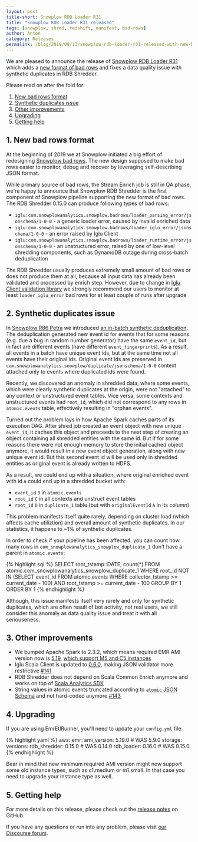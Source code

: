 ```yaml
---
layout: post
title-short: Snowplow RDB Loader R31
title: "Snowplow RDB Loader R31 released"
tags: [snowplow, shred, redshift, manifest, bad-rows]
author: Anton
category: Releases
permalink: /blog/2019/08/13/snowplow-rdb-loader-r31-released-with-new-bad-rows/
---
```


We are pleased to announce the release of [Snowplow RDB Loader R31][release] which adds a [new format of bad rows][bad-rows-rfc] and fixes a data quality issue with synthetic duplicates in RDB Shredder.

Please read on after the fold for:

1. [New bad rows format](#new-bad-rows-format)
2. [Synthetic duplicates issue](#synthetic-duplicates-issue)
3. [Other improvements](#other)
4. [Upgrading](#upgrading)
5. [Getting help](#help)

<!--more-->

<h2 id="new-bad-rows-format">1. New bad rows format</h2>

At the beginning of 2019 we at Snowplow initiated a big effort of redesigning [Snowplow bad rows][bad-rows-rfc].
The new design supposed to make bad rows easier to monitor, debug and recover by leveraging self-describing JSON format.

While primary source of bad rows, the Stream Enrich job is still in QA phase, we're happy to announce that Snowplow RDB Shredder is the first component of Snowplow pipeline supporting the new format of bad rows.
The RDB Shredder 0.15.0 can produce following types of bad rows:

* `iglu:com.snowplowanalytics.snowplow.badrows/loader_parsing_error/jsonschema/1-0-0` - a generic loader error, caused by invalid enriched data
* `iglu:com.snowplowanalytics.snowplow.badrows/loader_iglu_error/jsonschema/1-0-0` - an error raised by Iglu Client
* `iglu:com.snowplowanalytics.snowplow.badrows/loader_runtime_error/jsonschema/1-0-0` - an unstructured error, raised by one of low-level shredding components, such as DynamoDB outage during cross-batch deduplication

The RDB Shredder usually produces extremely small amount of bad rows or does not produce them at all, because all input data has already been validated and processed by enrich step.
However, due to change in [Iglu Client validation library][iglu-client-060] we strongly recommend our users to monitor at least `loader_iglu_error` bad rows for at least couple of runs after upgrade

<h2 id="synthetic-duplicates-issue">2. Synthetic duplicates issue</h2>

In [Snowplow R86 Petra][snowplow-r86] we introduced [an in-batch synthetic deduplication][synthetic-deduplication].
The deduplication generated new event id for events that for some reasons (e.g. due a bug in random number generator) have the same `event_id`, but in fact are different events (have different `event_fingerprint`s).
As a result, all events in a batch have unique event ids, but at the same time not all events have their original ids.
Original event ids are preserved in `com.snowplowanalytics.snowplow/duplicate/jsonschema/1-0-0` context attached only to events where duplicated ids were found.

Recently, we discovered an anomaly in shredded data, where some events, which were clearly synthetic duplicates at the origin, were not "attached" to any context or unstructured event tables.
Vice versa, some contexts and unstructured events had `root_id`, which did not correspond to any rows in `atomic.events` table, effectively resulting in "orphan events".

Turned out the problem lays in how Apache Spark caches parts of its execution DAG.
After shred job created an event object with new unique `event_id`, it caches this object and proceeds to the next step of creating an object containing all shredded entities with the same id.
But if for some reasons there were not enough memory to store the initial cached object anymore, it would result in a new event object generation, along with new unique event id.
But this second event id will be used only in shredded entities as original event is already written to HDFS.

As a result, we could end up with a situation, where original enriched event with id `A` could end up in a shredded bucket with:

* `event_id` `B` in `atomic.events`
* `root_id` `C` in all contexts and unstruct event tables
* `root_id` `D` in `duplicate_1` table (but with `originalEventId` `A` in its column)

This problem manifests itself quite rarely, depending on cluster load (which affects cache utiliztion) and overall amount of synthetic duplicates.
In our statistics, it happens to ~1% of synthetic duplicates.

In order to check if your pipeline has been affected, you can count how many rows in `com_snowplowanalytics_snowplow_duplicate_1` don't have a parent in `atomic.events`:

{% highlight sql %}
SELECT root_tstamp::DATE, count(*) FROM atomic.com_snowplowanalytics_snowplow_duplicate_1
  WHERE root_id NOT IN (SELECT event_id FROM atomic.events WHERE collector_tstamp >= current_date - 100)
  AND root_tstamp >= current_date - 100
  GROUP BY 1 ORDER BY 1
{% endhighlight %}

Although, this issue manifests itself very rarely and only for synthetic duplicates, which are often result of bot activity, not real users, we still consider this anomaly as data quality issue and treat it with all seriouseness.

<h2 id="other">3. Other improvements</h2>

* We bumped Apache Spark to 2.3.2, which means required EMR AMI version now is [5.19][ami-519], [which support M5 and C5 instances][emr-instances]
* Iglu Scala Client is updated to [0.6.0][iglu-client-060], making JSON validator more restrictive [#141][issue-141]
* RDB Shredder does not depend on Scala Common Enrich anymore and works on top of [Scala Analytics SDK][analytics-sdk]
* String values in atomic events truncated according to [`atomic` JSON Schema][atomic] and not hard-coded anymore [#143][issue-143]

<h2 id="upgrading">4. Upgrading</h2>

If you are using EmrEtlRunner, you'll need to update your `config.yml` file:

{% highlight yaml %}
aws:
  emr:
    ami_version: 5.19.0   # WAS 5.9.0
storage:
  versions:
    rdb_shredder: 0.15.0  # WAS 0.14.0
    rdb_loader: 0.16.0    # WAS 0.15.0
{% endhighlight %}

Bear in mind that new minimum required AMI version might now support some old instance types, such as c1.medium or m1.small.
In that case you need to upgrade your instance type as well.

<h2 id="help">5. Getting help</h2>

For more details on this release, please check out the [release notes][release] on GitHub.

If you have any questions or run into any problem, please visit [our Discourse forum][discourse].

[bad-rows-rfc]: https://discourse.snowplowanalytics.com/t/a-new-bad-row-format/2558

[synthetic-deduplication]: https://github.com/snowplow/snowplow/wiki/Relational-Database-Shredder#42-in-batch-synthetic-de-duplication
[iglu-client-060]: https://snowplowanalytics.com/blog/2019/08/09/iglu-scala-client-0.6.0-released/
[snowplow-r86]: https://snowplowanalytics.com/blog/2016/12/20/snowplow-r86-petra-released/

[emr-instances]: https://aws.amazon.com/about-aws/whats-new/2018/05/amazon-emr-now-supports-m5-and-c5-instances/
[ami-519]: https://docs.amazonaws.cn/en_us/emr/latest/ReleaseGuide/emr-whatsnew-history.html#emr-5190-whatsnew
[issue-141]: https://github.com/snowplow/snowplow-rdb-loader/issues/141
[issue-143]: https://github.com/snowplow/snowplow-rdb-loader/issues/143

[analytics-sdk]: https://github.com/snowplow/snowplow-scala-analytics-sdk
[atomic]: https://github.com/snowplow/iglu-central/blob/master/schemas/com.snowplowanalytics.snowplow/atomic/jsonschema/1-0-0

[discourse]: http://discourse.snowplowanalytics.com/
[release]: https://github.com/snowplow/snowplow-rdb-loader/releases/r31
